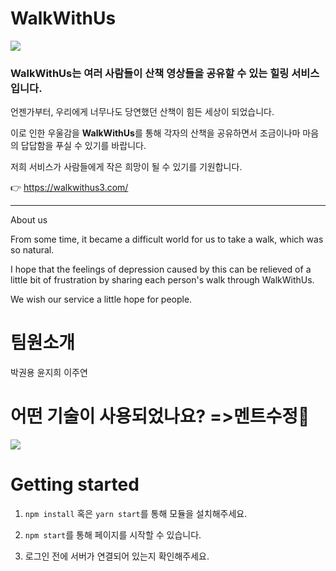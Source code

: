 # WalkWithUs
![](https://ifh.cc/g/IStc5V.png)
### WalkWithUs는 여러 사람들이 산책 영상들을 공유할 수 있는 힐링 서비스입니다.

언젠가부터, 우리에게 너무나도 당연했던 산책이 힘든 세상이 되었습니다. 

이로 인한 우울감을 **WalkWithUs**를 통해 각자의 산책을 공유하면서 조금이나마 마음의 답답함을 푸실 수 있기를 바랍니다. 

저희 서비스가 사람들에게 작은 희망이 될 수 있기를 기원합니다. 

👉 https://walkwithus3.com/
***

About us 

From some time, it became a difficult world for us to take a walk, which was so natural.

I hope that the feelings of depression caused by this can be relieved of a little bit of frustration by sharing each person's walk through WalkWithUs.

We wish our service a little hope for people.

# 팀원소개 
박권용 
윤지희
이주연
#  어떤 기술이 사용되었나요? =>멘트수정🔴
![](https://ifh.cc/g/Q6yiiQ.jpg)


# Getting started   

1. ```npm install``` 혹은  ```yarn start```를 통해 모듈을 설치해주세요.

2.  ```npm start```를 통해 페이지를 시작할 수 있습니다. 

3. 로그인 전에 서버가 연결되어 있는지 확인해주세요.

